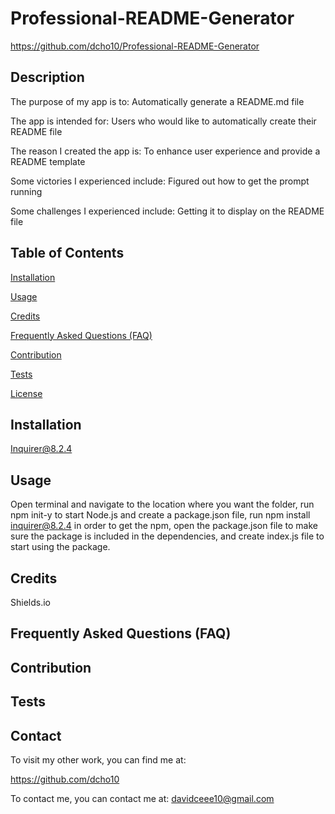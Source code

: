 # Professional-README-Generator

https://github.com/dcho10/Professional-README-Generator

## Description

  
The purpose of my app is to: Automatically generate a README.md file
  
The app is intended for: Users who would like to automatically create their README file
  
The reason I created the app is: To enhance user experience and provide a README template
  
Some victories I experienced include: Figured out how to get the prompt running
  
Some challenges I experienced include: Getting it to display on the README file
  
## Table of Contents

  [Installation](#installation)
  
  [Usage](#usage)

  [Credits](#credits)
  
  [Frequently Asked Questions (FAQ)](#FAQ)
  
  [Contribution](#contribution)
  
  [Tests](#tests)

  [License](#license)
    
## Installation

  Inquirer@8.2.4

## Usage

  Open terminal and navigate to the location where you want the folder, run npm init-y to start Node.js and create a package.json file, run npm install inquirer@8.2.4 in order to get the npm, open the package.json file to make sure the package is included in the dependencies, and create index.js file to start using the package.

## Credits

  Shields.io

## Frequently Asked Questions (FAQ)

  

## Contribution

  

## Tests




## Contact

To visit my other work, you can find me at:

https://github.com/dcho10

To contact me, you can contact me at: davidceee10@gmail.com
